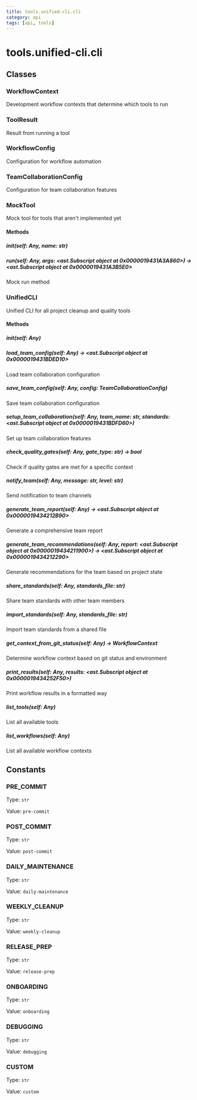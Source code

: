 ```yaml
---
title: tools.unified-cli.cli
category: api
tags: [api, tools]
---
```


# tools.unified-cli.cli



## Classes

### WorkflowContext

Development workflow contexts that determine which tools to run

### ToolResult

Result from running a tool

### WorkflowConfig

Configuration for workflow automation

### TeamCollaborationConfig

Configuration for team collaboration features

### MockTool

Mock tool for tools that aren't implemented yet

#### Methods

##### __init__(self: Any, name: str)



##### run(self: Any, args: <ast.Subscript object at 0x0000019431A3A860>) -> <ast.Subscript object at 0x0000019431A3B5E0>

Mock run method

### UnifiedCLI

Unified CLI for all project cleanup and quality tools

#### Methods

##### __init__(self: Any)



##### load_team_config(self: Any) -> <ast.Subscript object at 0x0000019431BDED10>

Load team collaboration configuration

##### save_team_config(self: Any, config: TeamCollaborationConfig)

Save team collaboration configuration

##### setup_team_collaboration(self: Any, team_name: str, standards: <ast.Subscript object at 0x0000019431BDFD60>)

Set up team collaboration features

##### check_quality_gates(self: Any, gate_type: str) -> bool

Check if quality gates are met for a specific context

##### notify_team(self: Any, message: str, level: str)

Send notification to team channels

##### generate_team_report(self: Any) -> <ast.Subscript object at 0x0000019434212B90>

Generate a comprehensive team report

##### generate_team_recommendations(self: Any, report: <ast.Subscript object at 0x0000019434211900>) -> <ast.Subscript object at 0x0000019434212290>

Generate recommendations for the team based on project state

##### share_standards(self: Any, standards_file: str)

Share team standards with other team members

##### import_standards(self: Any, standards_file: str)

Import team standards from a shared file

##### get_context_from_git_status(self: Any) -> WorkflowContext

Determine workflow context based on git status and environment

##### print_results(self: Any, results: <ast.Subscript object at 0x0000019434252F50>)

Print workflow results in a formatted way

##### list_tools(self: Any)

List all available tools

##### list_workflows(self: Any)

List all available workflow contexts

## Constants

### PRE_COMMIT

Type: `str`

Value: `pre-commit`

### POST_COMMIT

Type: `str`

Value: `post-commit`

### DAILY_MAINTENANCE

Type: `str`

Value: `daily-maintenance`

### WEEKLY_CLEANUP

Type: `str`

Value: `weekly-cleanup`

### RELEASE_PREP

Type: `str`

Value: `release-prep`

### ONBOARDING

Type: `str`

Value: `onboarding`

### DEBUGGING

Type: `str`

Value: `debugging`

### CUSTOM

Type: `str`

Value: `custom`

